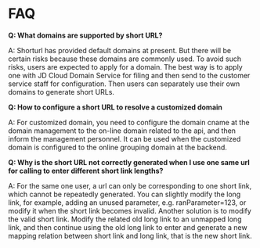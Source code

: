 # FAQ

**Q: What domains are supported by short URL?**

A: Shorturl has provided default domains at present. But there will be certain risks because these domains are commonly used. To avoid such risks, users are expected to apply for a domain. The best way is to apply one with JD Cloud Domain Service for filing and then send to the customer service staff for configuration. Then users can separately use their own domains to generate short URLs.

**Q: How to configure a short URL to resolve a customized domain**

A: For customized domain, you need to configure the domain cname at the domain management to the on-line domain related to the api, and then inform the management personnel. It can be used when the customized domain is configured to the online grouping domain at the backend.

**Q: Why is the short URL not correctly generated when I use one same url for calling to enter different short link lengths?**

A: For the same one user, a url can only be corresponding to one short link, which cannot be repeatedly generated. You can slightly modify the long link, for example, adding an unused parameter, e.g. ranParameter=123, or modify it when the short link becomes invalid. Another solution is to modify the valid short link. Modify the related old long link to an unmapped long link, and then continue using the old long link to enter and generate a new mapping relation between short link and long link, that is the new short link.